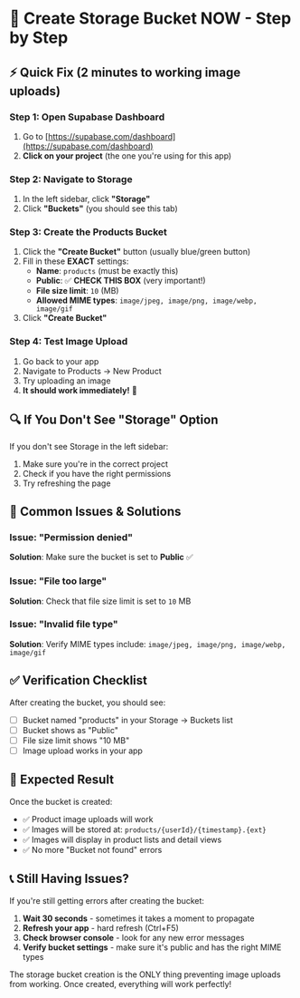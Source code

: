 # 🚀 Create Storage Bucket NOW - Step by Step

## ⚡ Quick Fix (2 minutes to working image uploads)

### Step 1: Open Supabase Dashboard
1. Go to [https://supabase.com/dashboard](https://supabase.com/dashboard)
2. **Click on your project** (the one you're using for this app)

### Step 2: Navigate to Storage
1. In the left sidebar, click **"Storage"**
2. Click **"Buckets"** (you should see this tab)

### Step 3: Create the Products Bucket
1. Click the **"Create Bucket"** button (usually blue/green button)
2. Fill in these **EXACT** settings:
   - **Name**: `products` (must be exactly this)
   - **Public**: ✅ **CHECK THIS BOX** (very important!)
   - **File size limit**: `10` (MB)
   - **Allowed MIME types**: `image/jpeg, image/png, image/webp, image/gif`
3. Click **"Create Bucket"**

### Step 4: Test Image Upload
1. Go back to your app
2. Navigate to Products → New Product
3. Try uploading an image
4. **It should work immediately!** 🎉

## 🔍 If You Don't See "Storage" Option

If you don't see Storage in the left sidebar:
1. Make sure you're in the correct project
2. Check if you have the right permissions
3. Try refreshing the page

## 🚨 Common Issues & Solutions

### Issue: "Permission denied"
**Solution**: Make sure the bucket is set to **Public** ✅

### Issue: "File too large"
**Solution**: Check that file size limit is set to `10` MB

### Issue: "Invalid file type"
**Solution**: Verify MIME types include: `image/jpeg, image/png, image/webp, image/gif`

## ✅ Verification Checklist

After creating the bucket, you should see:
- [ ] Bucket named "products" in your Storage → Buckets list
- [ ] Bucket shows as "Public"
- [ ] File size limit shows "10 MB"
- [ ] Image upload works in your app

## 🎯 Expected Result

Once the bucket is created:
- ✅ Product image uploads will work
- ✅ Images will be stored at: `products/{userId}/{timestamp}.{ext}`
- ✅ Images will display in product lists and detail views
- ✅ No more "Bucket not found" errors

## 📞 Still Having Issues?

If you're still getting errors after creating the bucket:
1. **Wait 30 seconds** - sometimes it takes a moment to propagate
2. **Refresh your app** - hard refresh (Ctrl+F5)
3. **Check browser console** - look for any new error messages
4. **Verify bucket settings** - make sure it's public and has the right MIME types

The storage bucket creation is the ONLY thing preventing image uploads from working. Once created, everything will work perfectly!
